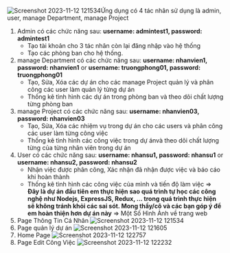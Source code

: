 ![Screenshot 2023-11-12 121534](https://github.com/Duy2401/QLDA/assets/88131939/582bd31c-346c-4e43-ab28-77e8a2a1384e)Ứng dụng có 4 tác nhân sử dụng là admin, user, manage Department, manage Project
1. Admin có các chức năng sau: **username: admintest1, password: admintest1**
   - Tạo tài khoản cho 3 tác nhân còn lại đăng nhập vào hệ thống
   - Tạo các phòng ban cho hệ thống.
2. manage Department có các chức năng sau: **username: nhanvien1, password: nhanvien1** or **username: truongphong01, password: truongphong01** 
   - Tạo, Sửa, Xóa các dự án cho các manage Project quản lý và phân công các user làm quản lý từng dự án
   - Thống kê tình hình các dự án trong phòng ban và theo dõi chất lượng từng phòng ban
3. manage Project có các chức năng sau: **username: nhanvien03, password: nhanvien03**
   - Tạo, Sửa, Xóa các nhiệm vụ trong dự án cho các users và phân công các user làm từng công việc
   - Thống kê tình hình các công việc trong dự ánvà theo dõi chất lượng từng của từng nhân viên trong dự án
4. User có các chức năng sau: **username: nhansu1, password: nhansu1** or **username: nhansu2, password: nhansu2** 
   - Nhận việc được phân công, Xác nhận đã nhận được việc và báo cáo khi hoàn thành
   - Thống kê tình hình các công việc của mình và tiến độ làm việc
=> **Đây là dự án đầu tiên em thực hiện sao quá trình tự học các công nghệ như Nodejs, ExpressJS, Redux, ... trong quá trình thực hiện sẽ không tránh khỏi các sai sót.
Mong thầy/cô và các bạn góp ý để em hoàn thiện hơn dự án này**
=> Một Số Hình Ảnh về trang web
1. Page Thông Tin Cá Nhân
   ![Screenshot 2023-11-12 121534](https://github.com/Duy2401/QLDA/assets/88131939/630cff25-10f2-46bd-bfee-aaf8530bc838)
2. Page quản lý dự án
   ![Screenshot 2023-11-12 121605](https://github.com/Duy2401/QLDA/assets/88131939/09c3b8fd-8eca-4d3e-82a3-05fd42f543c6)
3. Home Page
   ![Screenshot 2023-11-12 122757](https://github.com/Duy2401/QLDA/assets/88131939/8774df0f-3012-4158-99bf-1d9dfa575163)
4. Page Edit Công Việc
   ![Screenshot 2023-11-12 122232](https://github.com/Duy2401/QLDA/assets/88131939/47102cf2-3636-4048-9ba6-4fb988a90614)

